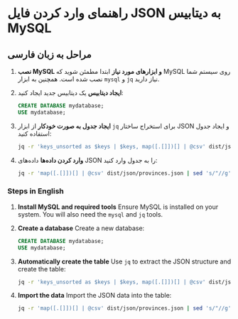# راهنمای وارد کردن فایل JSON به دیتابیس MySQL

## مراحل به زبان فارسی

1. **نصب MySQL و ابزارهای مورد نیاز**
   ابتدا مطمئن شوید که MySQL روی سیستم شما نصب شده است. همچنین به ابزار `mysql` و `jq` نیاز دارید.

2. **ایجاد دیتابیس**
   یک دیتابیس جدید ایجاد کنید:

   ```sql
   CREATE DATABASE mydatabase;
   USE mydatabase;
   ```

3. **ایجاد جدول به صورت خودکار**
   از ابزار `jq` برای استخراج ساختار JSON و ایجاد جدول استفاده کنید:

   ```bash
   jq -r 'keys_unsorted as $keys | $keys, map([.[]])[] | @csv' dist/json/provinces.json | head -n 1 | sed 's/"//g' | awk -F, '{print "CREATE TABLE provinces ("; for (i=1; i<=NF; i++) print $i " VARCHAR(255),"; print "PRIMARY KEY (" $1 "));"}' | mysql -u root -p mydatabase
   ```

4. **وارد کردن داده‌ها**
   داده‌های JSON را به جدول وارد کنید:

   ```bash
   jq -r 'map([.[]])[] | @csv' dist/json/provinces.json | sed 's/"//g' | awk -F, '{print "INSERT INTO provinces VALUES (\""$1"\", \""$2"\", \""$3"\");"}' | mysql -u root -p mydatabase
   ```

### Steps in English

1. **Install MySQL and required tools**
   Ensure MySQL is installed on your system. You will also need the `mysql` and `jq` tools.

2. **Create a database**
   Create a new database:

   ```sql
   CREATE DATABASE mydatabase;
   USE mydatabase;
   ```

3. **Automatically create the table**
   Use `jq` to extract the JSON structure and create the table:

   ```bash
   jq -r 'keys_unsorted as $keys | $keys, map([.[]])[] | @csv' dist/json/provinces.json | head -n 1 | sed 's/"//g' | awk -F, '{print "CREATE TABLE provinces ("; for (i=1; i<=NF; i++) print $i " VARCHAR(255),"; print "PRIMARY KEY (" $1 "));"}' | mysql -u root -p mydatabase
   ```

4. **Import the data**
   Import the JSON data into the table:

   ```bash
   jq -r 'map([.[]])[] | @csv' dist/json/provinces.json | sed 's/"//g' | awk -F, '{print "INSERT INTO provinces VALUES (\""$1"\", \""$2"\", \""$3"\");"}' | mysql -u root -p mydatabase
   ```
